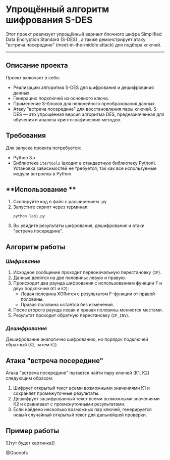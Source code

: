 # Упрощённый алгоритм шифрования S-DES 

Этот проект реализует упрощённый вариант блочного шифра Simplified Data Encryption Standard (S-DES) , а также демонстрирует атаку "встреча посередине" (meet-in-the-middle attack) для подбора ключей. 

---

## **Описание проекта** 

Проект включает в себя: 
- Реализацию алгоритма S-DES для шифрования и дешифрования данных.
- Генерацию подключей из основного ключа.
-  Применение S-блоков для нелинейного преобразования данных.
- Атаку "встреча посередине" для восстановления пары ключей.
S-DES — это упрощённая версия алгоритма DES, предназначенная для обучения и анализа криптографических методов. 

## **Требования**

Для запуска проекта потребуется: 
- Python 3.x
- Библиотека `itertools` (входит в стандартную библиотеку Python).
Установка зависимостей не требуется, так как все используемые модули встроены в Python. 

## **Использование **

1. Скопируйте код в файл с расширением .py
2. Запустите скрипт через терминал:
    ```
    python lab1.py
    ```
3. Вы увидите результаты шифрования, дешифрования и атаки "встреча посередине".

## **Алгоритм работы** 

### *Шифрование*
1. Исходное сообщение проходит первоначальную перестановку (`IP`).
2. Данные делятся на две половины: левую и правую.
3. Происходит два раунда шифрования с использованием функции F и двух подключей (`K1` и `K2`):
    - Левая половина XORится с результатом F-функции от правой половины.
    - Правая половина остаётся без изменений.    
4. После второго раунда левая и правая половины меняются местами.
5. Результат проходит обратную перестановку (`IP_INV`).
     
### *Дешифрование* 

Дешифрование аналогично шифрованию, но порядок подключей обратный (`K2`, затем `K1`). 


## **Атака "встреча посередине"** 

Атака "встреча посередине" пытается найти пару ключей (K1, K2) следующим образом: 
1. Шифрует открытый текст всеми возможными значениями K1 и сохраняет промежуточные результаты.
2. Дешифрует зашифрованный текст всеми возможными значениями K2 и сравнивает с промежуточными результатами.
3. Если найдено несколько возможных пар ключей, генерируется новый случайный открытый текст для дальнейшей проверки.
    
## Пример работы
![[тут будет картинка]]

@Goooofs
